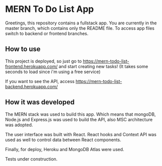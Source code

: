# MERN To Do List App

Greetings, this repository contains a fullstack app. You are currently in the master branch, which contains only the README file. To access app files switch to backend or frontend branches.

## How to use

This project is deployed, so just go to https://mern-todo-list-frontend.herokuapp.com/ and start creating new tasks! (It takes some seconds to load since i'm using a free service)

If you want to see the API, access https://mern-todo-list-backend.herokuapp.com/

## How it was developed

The MERN stack was used to build this app. Which means that mongoDB, Node.js and Express.js was used to build the API, also MSC architecture was adopted.

The user interface was built with React. React hooks and Context API was used as well to control data between React components.

Finally, for deploy, Heroku and MongoDB Atlas were used.

Tests under construction.
